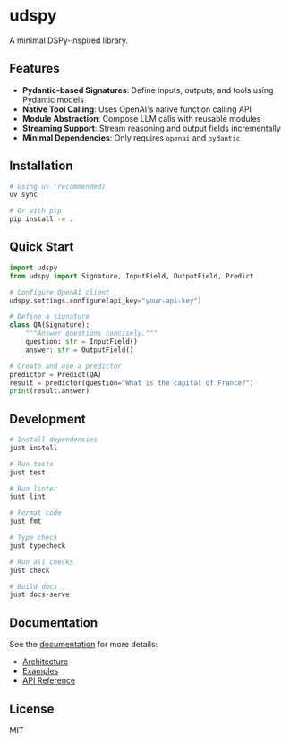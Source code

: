 # udspy

A minimal DSPy-inspired library.

## Features

- **Pydantic-based Signatures**: Define inputs, outputs, and tools using Pydantic models
- **Native Tool Calling**: Uses OpenAI's native function calling API
- **Module Abstraction**: Compose LLM calls with reusable modules
- **Streaming Support**: Stream reasoning and output fields incrementally
- **Minimal Dependencies**: Only requires `openai` and `pydantic`

## Installation

```bash
# Using uv (recommended)
uv sync

# Or with pip
pip install -e .
```

## Quick Start

```python
import udspy
from udspy import Signature, InputField, OutputField, Predict

# Configure OpenAI client
udspy.settings.configure(api_key="your-api-key")

# Define a signature
class QA(Signature):
    """Answer questions concisely."""
    question: str = InputField()
    answer: str = OutputField()

# Create and use a predictor
predictor = Predict(QA)
result = predictor(question="What is the capital of France?")
print(result.answer)
```

## Development

```bash
# Install dependencies
just install

# Run tests
just test

# Run linter
just lint

# Format code
just fmt

# Type check
just typecheck

# Run all checks
just check

# Build docs
just docs-serve
```

## Documentation

See the [documentation](docs/) for more details:

- [Architecture](docs/architecture/overview.md)
- [Examples](docs/examples/)
- [API Reference](docs/api/)

## License

MIT
